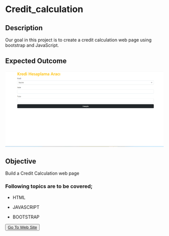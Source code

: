 # Credit_calculation

## Description
Our goal in this project is to create a credit calculation web page using bootstrap and JavaScript.

## Expected Outcome

![Project 018](./Projects.gif)

## Objective

Build a Credit Calculation web page

### Following topics are to be covered;

- HTML 

- JAVASCRIPT

- BOOTSTRAP


<button><a href="https://muratbzc.github.io/Credit_calculation/">Go To Web Site</a></button>
